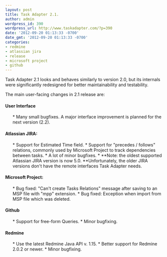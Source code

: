 ```yaml
---
layout: post
title: Task Adapter 2.1.
author: admin
wordpress_id: 390
wordpress_url: http://www.taskadapter.com/?p=390
date: '2012-09-20 01:13:33 -0700'
date_gmt: '2012-09-20 01:13:33 -0700'
categories:
- redmine
- atlassian jira
- release
- microsoft project
- github
---
```

<p>Task Adapter 2.1 looks and behaves similarly to version 2.0, but its internals were significantly redesigned for better maintainability and testability.</p>
<p>The main user-facing changes in 2.1 release are:</p>
<h4>User Interface</h4></p>
<ul>
* Many small bugfixes. A major interface improvement is planned for the next version (2.2).

</ul></p>
<h4>Atlassian JIRA:</h4></p>
<ul>
* Support for Estimated Time field.
* Support for "precedes / follows" relations, commonly used by Microsoft Project to track dependencies between tasks.
* A lot of minor bugfixes.
* **Note: the oldest supported Atlassian JIRA version is now 5.0. **Unfortunately, the older JIRA versions don't have the remote interfaces Task Adapter needs.

</ul></p>
<h4>Microsoft Project:</h4></p>
<ul>
* Bug fixed: "Can't create Tasks Relations" message after saving to an MSP file with "mpp" extension.
* Bug fixed: Exception when import from MSP file which was deleted.

</ul></p>
<h4>Github</h4></p>
<ul>
* Support for free-form Queries.
* Minor bugfixing.

</ul></p>
<h4>Redmine</h4></p>
<ul>
* Use the latest Redmine Java API v. 1.15.
* Better support for Redmine 2.0.2 or newer.
* Minor bugfixing.

</ul></p>
